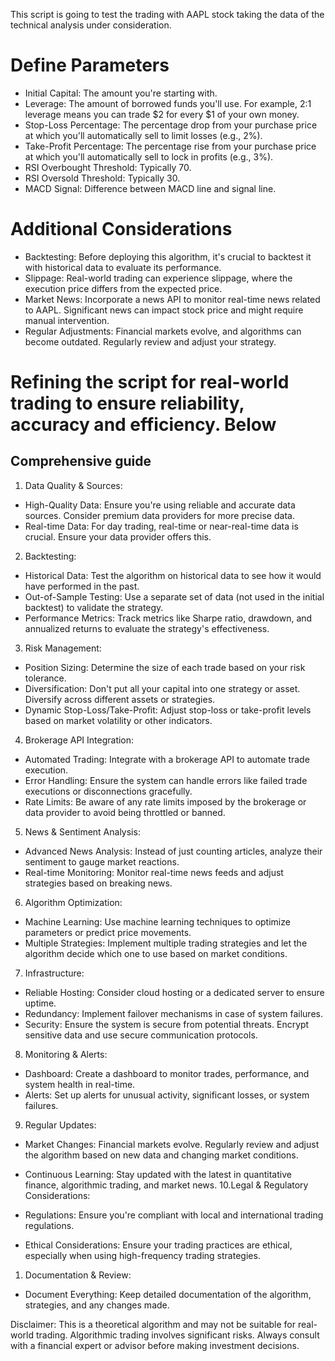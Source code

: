 This script is going to test the trading with AAPL stock taking the data of the technical analysis under consideration.

# Define Parameters

* Initial Capital: The amount you're starting with.
* Leverage: The amount of borrowed funds you'll use. For example, 2:1 leverage means you can trade $2 for every $1 of your own money.
* Stop-Loss Percentage: The percentage drop from your purchase price at which you'll automatically sell to limit losses (e.g., 2%).
* Take-Profit Percentage: The percentage rise from your purchase price at which you'll automatically sell to lock in profits (e.g., 3%).
* RSI Overbought Threshold: Typically 70.
* RSI Oversold Threshold: Typically 30.
* MACD Signal: Difference between MACD line and signal line.

# Additional Considerations
* Backtesting: Before deploying this algorithm, it's crucial to backtest it with historical data to evaluate its performance.
* Slippage: Real-world trading can experience slippage, where the execution price differs from the expected price.
* Market News: Incorporate a news API to monitor real-time news related to AAPL. Significant news can impact stock price and might require manual intervention.
* Regular Adjustments: Financial markets evolve, and algorithms can become outdated. Regularly review and adjust your strategy.

# Refining the script for real-world trading to ensure reliability, accuracy and efficiency. Below
## Comprehensive guide
1. Data Quality & Sources:

* High-Quality Data: Ensure you're using reliable and accurate data sources. Consider premium data providers for more precise data.
* Real-time Data: For day trading, real-time or near-real-time data is crucial. Ensure your data provider offers this.
2. Backtesting:

* Historical Data: Test the algorithm on historical data to see how it would have performed in the past.
* Out-of-Sample Testing: Use a separate set of data (not used in the initial backtest) to validate the strategy.
* Performance Metrics: Track metrics like Sharpe ratio, drawdown, and annualized returns to evaluate the strategy's effectiveness.
3. Risk Management:

* Position Sizing: Determine the size of each trade based on your risk tolerance.
* Diversification: Don't put all your capital into one strategy or asset. Diversify across different assets or strategies.
* Dynamic Stop-Loss/Take-Profit: Adjust stop-loss or take-profit levels based on market volatility or other indicators.
4. Brokerage API Integration:

* Automated Trading: Integrate with a brokerage API to automate trade execution.
* Error Handling: Ensure the system can handle errors like failed trade executions or disconnections gracefully.
* Rate Limits: Be aware of any rate limits imposed by the brokerage or data provider to avoid being throttled or banned.
5. News & Sentiment Analysis:

* Advanced News Analysis: Instead of just counting articles, analyze their sentiment to gauge market reactions.
* Real-time Monitoring: Monitor real-time news feeds and adjust strategies based on breaking news.
6. Algorithm Optimization:

* Machine Learning: Use machine learning techniques to optimize parameters or predict price movements.
* Multiple Strategies: Implement multiple trading strategies and let the algorithm decide which one to use based on market conditions.
7. Infrastructure:

* Reliable Hosting: Consider cloud hosting or a dedicated server to ensure uptime.
* Redundancy: Implement failover mechanisms in case of system failures.
* Security: Ensure the system is secure from potential threats. Encrypt sensitive data and use secure communication protocols.
8. Monitoring & Alerts:

* Dashboard: Create a dashboard to monitor trades, performance, and system health in real-time.
* Alerts: Set up alerts for unusual activity, significant losses, or system failures.
9. Regular Updates:

* Market Changes: Financial markets evolve. Regularly review and adjust the algorithm based on new data and changing market conditions.
* Continuous Learning: Stay updated with the latest in quantitative finance, algorithmic trading, and market news.
10.Legal & Regulatory Considerations:

* Regulations: Ensure you're compliant with local and international trading regulations.
* Ethical Considerations: Ensure your trading practices are ethical, especially when using high-frequency trading strategies.

1. Documentation & Review:
* Document Everything: Keep detailed documentation of the algorithm, strategies, and any changes made.

Disclaimer: This is a theoretical algorithm and may not be suitable for real-world trading. Algorithmic trading involves significant risks. Always consult with a financial expert or advisor before making investment decisions.
